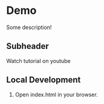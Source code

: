 # Demo

Some description!

## Subheader

Watch tutorial on youtube

## Local Development

1. Open index.html in your browser.
